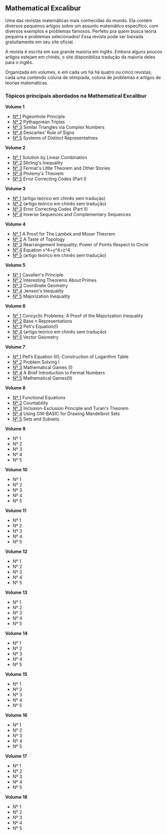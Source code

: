 ## Mathematical Excalibur

Uma das revistas matemáticas mais conhecidas do mundo. Ela contém diversos pequenos artigos sobre um assunto matemático específico, com diversos exemplos e problemas famosos. Perfeito pra quem busca teoria pequena e problemas selecionados!
Essa revista pode ser baixada gratuitamente em seu site oficial.

A revista é escrita em sua grande maioria em inglês. Embora alguns poucos artigos estejam em chinês, o site disponibiliza tradução da maioria deles para o inglês.

Organizada em volumes, e em cada um há há quatro ou cinco revistas, cada uma contendo coluna de olimpíada, coluna de problemas e artigos de teorias matemáticas.

### Tópicos principais abordados na Mathematical Excalibur


__Volume 1__

 - [Nº 1]() Pigeonhole Principle
 - [Nº 2]() Pythagorean Triples
 - [Nº 3]() Similar Triangles via Complex Numbers
 - [Nº 4]() Descartes' Rule of Signs
 - [Nº 5]() Systems of Distinct Representatives

__Volume 2__

 - [Nº 1]() Solution by Linear Combination
 - [Nº 2]() Stirling's Inequality
 - [Nº 3]() Fermat's Little Theorem and Other Stories
 - [Nº 4]() Ptolemy's Theorem
 - [Nº 5]() Error Correcting Codes (Part I)

__Volume 3__

 - [Nº 1]() (artigo teórico em chinês sem tradução)
 - [Nº 2]() (artigo teórico em chinês sem tradução)
 - [Nº 3]() Error Correcting Codes (Part II)
 - [Nº 4]() Inverse Sequences and Complementary Sequences

__Volume 4__

 - [Nº 1]() A Proof for The Lambek and Moser Theorem
 - [Nº 2]() A Taste of Topology
 - [Nº 3]() Rearrangement Inequality; Power of Points Respect to Circle
 - [Nº 4]() Equation x^4+y^4=z^4
 - [Nº 5]() (artigo teórico em chinês sem tradução)

__Volume 5__

 - [Nº 1]() Cavalieri's Principle
 - [Nº 2]() Interesting Theorems About Primes
 - [Nº 3]() Coordinate Geometry
 - [Nº 4]() Jensen's Inequality
 - [Nº 5]() Majorization Inequality

__Volume 6__

 - [Nº 1]() Concyclic Problems; A Proof of the Majorization Inequality
 - [Nº 2]() Base n Representations
 - [Nº 3]() Pell's Equation(I)
 - [Nº 4]() (artigo teórico em chinês sem tradução)
 - [Nº 5]() Vector Geometry

__Volume 7__

 - [Nº 1]() Pell’s Equation (II); Construction of Logarithm Table
 - [Nº 2]() Problem Solving I
 - [Nº 3]() Mathematical Games (I) 
 - [Nº 4]() A Brief Introduction to Fermat Numbers
 - [Nº 5]() Mathematical Games(II)

__Volume 8__

 - [Nº 1]() Functional Equations
 - [Nº 2]() Countability
 - [Nº 3]() Inclusion-Exclusion Principle and Turan's Theorem
 - [Nº 4]() Using GW-BASIC for Drawing Mandelbrot Sets
 - [Nº 5]() Sets and Subsets

__Volume 9__

 - Nº 1
 - Nº 2
 - Nº 3
 - Nº 4
 - Nº 5

__Volume 10__

 - Nº 1
 - Nº 2
 - Nº 3
 - Nº 4
 - Nº 5

__Volume 11__

 - Nº 1
 - Nº 2
 - Nº 3
 - Nº 4
 - Nº 5

__Volume 12__

 - Nº 1
 - Nº 2
 - Nº 3
 - Nº 4
 - Nº 5

__Volume 13__

 - Nº 1
 - Nº 2
 - Nº 3
 - Nº 4
 - Nº 5

__Volume 14__

 - Nº 1
 - Nº 2
 - Nº 3
 - Nº 4
 - Nº 5

__Volume 15__

 - Nº 1
 - Nº 2
 - Nº 3
 - Nº 4
 - Nº 5

__Volume 16__

 - Nº 1
 - Nº 2
 - Nº 3
 - Nº 4
 - Nº 5

__Volume 17__

 - Nº 1
 - Nº 2
 - Nº 3
 - Nº 4
 - Nº 5

__Volume 18__

 - Nº 1
 - Nº 2
 - Nº 3
 - Nº 4
 - Nº 5
